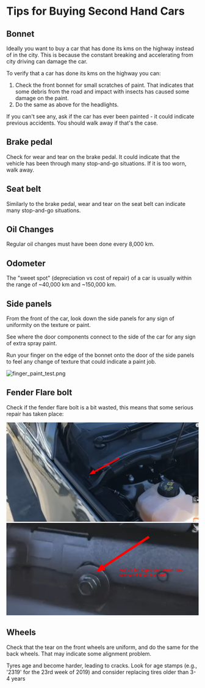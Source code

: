 # Tips for Buying Second Hand Cars

## Bonnet

Ideally you want to buy a car that has done its kms on the highway instead of
in the city. This is because the constant breaking and accelerating from city
driving can damage the car.

To verify that a car has done its kms on the highway you can:

1. Check the front bonnet for small scratches of paint. That indicates that
   some debris from the road and impact with insects has caused some damage on
   the paint.
2. Do the same as above for the headlights.

If you can't see any, ask if the car has ever been painted - it could indicate
previous accidents. You should walk away if that's the case.

## Brake pedal

Check for wear and tear on the brake pedal. It could indicate that the vehicle
has been through many stop-and-go situations. If it is too worn, walk away.

## Seat belt

Similarly to the brake pedal, wear and tear on the seat belt can indicate many
stop-and-go situations.

## Oil Changes

Regular oil changes must have been done every 8,000 km.

## Odometer

The "sweet spot" (depreciation vs cost of repair) of a car is usually within
the range of ~40,000 km and ~150,000 km.

## Side panels

From the front of the car, look down the side panels for any sign of uniformity
on the texture or paint.

See where the door components connect to the side of the car for any sign of
extra spray paint.

Run your finger on the edge of the bonnet onto the door of the side panels to
feel any change of texture that could indicate a paint job.

![finger_paint_test.png](finger_paint_test.png)

## Fender Flare bolt

Check if the fender flare bolt is a bit wasted, this means that some serious
repair has taken place:

![fender_flare_bolt.png](fender_flare_bolt.png)
![fender_flare_bolt2.png](fender_flare_bolt2.png)

## Wheels

Check that the tear on the front wheels are uniform, and do the same for the
back wheels. That may indicate some alignment problem.

Tyres age and become harder, leading to cracks. Look for age stamps (e.g.,
'2319' for the 23rd week of 2019) and consider replacing tires older than 3-4
years
